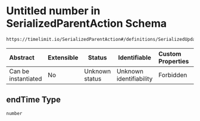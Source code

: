 # Untitled number in SerializedParentAction Schema

```txt
https://timelimit.io/SerializedParentAction#/definitions/SerializedUpdatCategoryDisableLimitsAction/properties/endTime
```




| Abstract            | Extensible | Status         | Identifiable            | Custom Properties | Additional Properties | Access Restrictions | Defined In                                                                                        |
| :------------------ | ---------- | -------------- | ----------------------- | :---------------- | --------------------- | ------------------- | ------------------------------------------------------------------------------------------------- |
| Can be instantiated | No         | Unknown status | Unknown identifiability | Forbidden         | Allowed               | none                | [SerializedParentAction.schema.json\*](SerializedParentAction.schema.json "open original schema") |

## endTime Type

`number`
